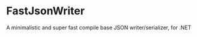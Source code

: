 FastJsonWriter
==============

A minimalistic and super fast compile base JSON writer/serializer, for .NET

